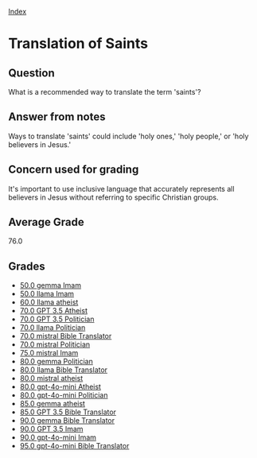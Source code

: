 
[Index](../../index.md)
# Translation of Saints
## Question
What is a recommended way to translate the term 'saints'?

## Answer from notes
Ways to translate 'saints' could include 'holy ones,' 'holy people,' or 'holy believers in Jesus.'

## Concern used for grading
It's important to use inclusive language that accurately represents all believers in Jesus without referring to specific Christian groups.

## Average Grade
76.0

## Grades
 * [50.0 gemma Imam](../answers/gemma_Imam/Translation_of_Saints.md)
 * [50.0 llama Imam](../answers/llama_Imam/Translation_of_Saints.md)
 * [60.0 llama atheist](../answers/llama_atheist/Translation_of_Saints.md)
 * [70.0 GPT 3.5 Atheist](../answers/GPT_3.5_Atheist/Translation_of_Saints.md)
 * [70.0 GPT 3.5 Politician](../answers/GPT_3.5_Politician/Translation_of_Saints.md)
 * [70.0 llama Politician](../answers/llama_Politician/Translation_of_Saints.md)
 * [70.0 mistral Bible Translator](../answers/mistral_Bible_Translator/Translation_of_Saints.md)
 * [70.0 mistral Politician](../answers/mistral_Politician/Translation_of_Saints.md)
 * [75.0 mistral Imam](../answers/mistral_Imam/Translation_of_Saints.md)
 * [80.0 gemma Politician](../answers/gemma_Politician/Translation_of_Saints.md)
 * [80.0 llama Bible Translator](../answers/llama_Bible_Translator/Translation_of_Saints.md)
 * [80.0 mistral atheist](../answers/mistral_atheist/Translation_of_Saints.md)
 * [80.0 gpt-4o-mini Atheist](../answers/gpt-4o-mini_Atheist/Translation_of_Saints.md)
 * [80.0 gpt-4o-mini Politician](../answers/gpt-4o-mini_Politician/Translation_of_Saints.md)
 * [85.0 gemma atheist](../answers/gemma_atheist/Translation_of_Saints.md)
 * [85.0 GPT 3.5 Bible Translator](../answers/GPT_3.5_Bible_Translator/Translation_of_Saints.md)
 * [90.0 gemma Bible Translator](../answers/gemma_Bible_Translator/Translation_of_Saints.md)
 * [90.0 GPT 3.5 Imam](../answers/GPT_3.5_Imam/Translation_of_Saints.md)
 * [90.0 gpt-4o-mini Imam](../answers/gpt-4o-mini_Imam/Translation_of_Saints.md)
 * [95.0 gpt-4o-mini Bible Translator](../answers/gpt-4o-mini_Bible_Translator/Translation_of_Saints.md)
